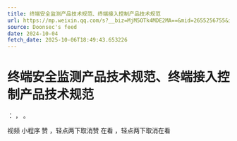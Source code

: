 ```yaml
---
title: 终端安全监测产品技术规范、终端接入控制产品技术规范
url: https://mp.weixin.qq.com/s?__biz=MjM5OTk4MDE2MA==&mid=2655256755&idx=2&sn=a5d617647f64b93d6d39f27c554c3384
source: Doonsec's feed
date: 2024-10-04
fetch_date: 2025-10-06T18:49:43.653226
---
```


# 终端安全监测产品技术规范、终端接入控制产品技术规范

：
，
。

视频
小程序
赞
，轻点两下取消赞
在看
，轻点两下取消在看